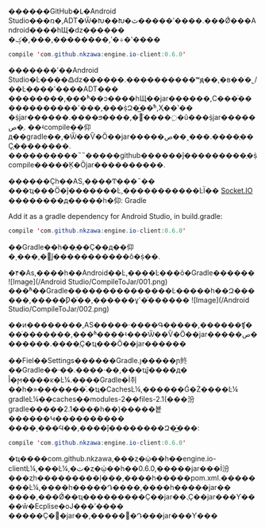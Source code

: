 ������GitHub�Լ�Android Studio���ռ�,ADT�Ѿ�Խ��Խ�ٿ�����ʹ����.���Ǿ���Android����һЩ�ǳ������
�ؼ�,���,��������,ʹ�÷�ʽ����
```java
compile 'com.github.nkzawa:engine.io-client:0.6.0'
````
�������ʹ��Android Studio�Ŀ����߷ǳ������.����������ʷԭ��,�в��ֹ�˾/��Ŀ����ʹ����ADT���
��������,���ʱ��ͻ����һЩ��jar������,С���ֿ������������ߵ���,���ṩԶ�ֿ̲��ͬʱ,Ҳ��ʹ��
�ṩjar������.����ϧ����,�󲿷ֿ����߲�û���ṩjar�����ص�ַ.
��ʵcompile��仰д��gradle��,�Ѿ��Ѷ�Ӧ��jar�����ص��˱���.����ֻ��Ҫ֪��������.
����������˵˵�����github������ĵ���������ֻ�ṩcompile�����Ķ�Ӧjar����������.

������Ҫһ��AS,����Ͳ���˵��
���ҵ���Ӧ�ĵ�������Ŀ,�����������ĿΪ��
[Socket.IO](https://github.com/nkzawa/engine.io-client.java)
��������д�����һ�仰:
Gradle

Add it as a gradle dependency for Android Studio, in build.gradle:
```java
compile 'com.github.nkzawa:engine.io-client:0.6.0'
```
��Gradle��һ��ֻ��Ҫ��д��仰�ͺ���,�󲿷ֵĵ�����������ô�ṩ��.

�۴�As,����һ��Android��Ŀ,����Ŀ���õ�Gradle������
![Image](/Android Studio/CompileToJar/001.png)
���ʱ��Gradle���������������Ŀ�����һ��Զ������,�����Ƿ�ͬ��,������ұߵ�ͬ������
![Image](/Android Studio/CompileToJar/002.png)


��ͷ��������,AS�����·����Գ�����,������ʧ���ͬ�������,���ʱ����ʵ���Ѿ��Ѷ�Ӧ��jar�����ص�������.����ֻҪ�ҵ���Ӧ��jar������

��Fiel��Settings������Gradle.ȷ�����ɲ鿴��Gradle��·��.����·��,���ҵĵ����д�
Ĭ�ϻ����ĸ�Ŀ¼.����Gradle�İ취��һ�»�������ͬ.�ҵ�CachesĿ¼,������Ǵ�Ż����Ŀ¼
gradleĿ¼��caches��modules-2��files-2.1(���ܰ汾gradle�����2.1���ܲ�һ��)�����뵽������Կ������ܶ����
����ͺ���Ϥ��,����ǰ��������Զ�ֿ̲���:
```java
compile 'com.github.nkzawa:engine.io-client:0.6.0'
```
�ҵ����com.github.nkzawa,���ȥ�ῴ��һ��engine.io-clientĿ¼,���Ŀ¼,�ٽ�ȥ�ῴ��һ��0.6.0,�����jar���İ汾
���ȥһ���������ļ���,����һ�����pom.xml.��������Ŀ¼,����һ�����Դ����,����һ�����jar��
����,���Ǿ��ҵ���������Ҫ��jar��.ֻҪ��jar���Ƴ����ŵ�Ecplise�оͿ���ʹ����
�����Ҫ�޸�jar��,�����԰�Դ���jar���Ƴ���
